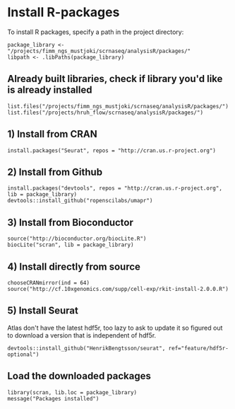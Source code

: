 # Install R-packages

To install R packages, specify a path in the project directory:

```
package_library <- "/projects/fimm_ngs_mustjoki/scrnaseq/analysisR/packages/"
libpath <- .libPaths(package_library)

```

## Already built libraries, check if library you'd like is already installed

```
list.files("/projects/fimm_ngs_mustjoki/scrnaseq/analysisR/packages/")
list.files("/projects/hruh_flow/scrnaseq/analysisR/packages/")

```
## 1) Install from CRAN

```
install.packages("Seurat", repos = "http://cran.us.r-project.org")
```

## 2) Install from Github

```
install.packages("devtools", repos = "http://cran.us.r-project.org", lib = package_library)
devtools::install_github("ropenscilabs/umapr")

```

## 3) Install from Bioconductor

```
source("http://bioconductor.org/biocLite.R")
biocLite("scran", lib = package_library)

```

## 4) Install directly from source

```
chooseCRANmirror(ind = 64)
source("http://cf.10xgenomics.com/supp/cell-exp/rkit-install-2.0.0.R")

```

## 5) Install Seurat

Atlas don't have the latest hdf5r, too lazy to ask to update it so figured out to download a version that is independent of hdf5r. 

```
devtools::install_github("HenrikBengtsson/seurat", ref="feature/hdf5r-optional")

```



## Load the downloaded packages

```
library(scran, lib.loc = package_library)
message("Packages installed")

```